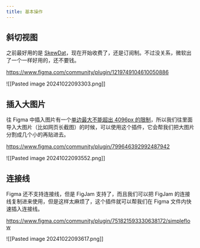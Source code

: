 ```yaml
---
title: 基本操作
---
```

## 斜切视图
之前最好用的是 [SkewDat](https://www.figma.com/community/plugin/741472919529947576)，现在开始收费了，还是订阅制。不过没关系，微软出了一个一样好用的，还不要钱。

https://www.figma.com/community/plugin/1219749104610050886

![[Pasted image 20241022093303.png]]

## 插入大图片
往 Figma 中插入图片有一个[单边最大不能超出 4096px 的限制](https://help.figma.com/hc/en-us/articles/360040028034-Add-images-and-videos-to-design-files#:~:text=height%20larger%20than-,4096%20pixels,-.%20This%20scales%20the)，所以我们往里面导入大图片（比如网页长截图）的时候，可以使用这个插件，它会帮我们把大图片分割成几个小的再贴进去。

https://www.figma.com/community/plugin/799646392992487942

![[Pasted image 20241022093552.png]]

## 连接线
Figma 还不支持连接线，但是 FigJam 支持了，而且我们可以把 FigJam 的连接线复制进来使用，但是这样太麻烦了，这个插件就可以帮我们在 Figma 文件内快速插入连接线。

https://www.figma.com/community/plugin/751821593330638172/simpleflow

![[Pasted image 20241022093617.png]]
